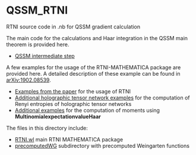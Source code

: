 # QSSM_RTNI
RTNI source code in .nb for QSSM gradient calculation

The main code for the calculations and Haar integration in the QSSM main theorem is provided here.
* [QSSM intermediate step](QSSM_intermediate.nb)

A few examples for the usage of the RTNI-MATHEMATICA package are provided here. A detailed description of these example can be found in [arXiv:1902.08539](https://arxiv.org/abs/1902.08539).

* [Examples from the paper](examples_paper.nb) for the usage of RTNI
* [Additional holographic tensor network examples](examples_holographictensornetworks.nb) for the computation of Renyi entropies of holographic tensor networks
* [Additional examples](examples_momentcalculator.nb) for the computation of moments using **MultinomialexpectationvalueHaar**


The files in this directory include:
* [RTNI.wl](RTNI.wl) main RTNI MATHEMATICA package
* [precomputedWG](precomputedWG) subdirectory with precomputed Weingarten functions
